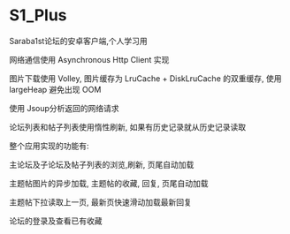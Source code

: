 # S1_Plus
Saraba1st论坛的安卓客户端,个人学习用

网络通信使用 Asynchronous Http Client 实现

图片下载使用 Volley, 图片缓存为 LruCache + DiskLruCache 的双重缓存, 使用 largeHeap 避免出现 OOM

使用 Jsoup分析返回的网络请求

论坛列表和帖子列表使用惰性刷新, 如果有历史记录就从历史记录读取

整个应用实现的功能有:

主论坛及子论坛及帖子列表的浏览,刷新, 页尾自动加载

主题帖图片的异步加载, 主题帖的收藏, 回复, 页尾自动加载

主题帖下拉读取上一页, 最新页快速滑动加载最新回复

论坛的登录及查看已有收藏

